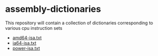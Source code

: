 # assembly-dictionaries

This repository will contain a collection of dictionaries corresponding to various cpu instruction sets

* [amd64-isa.txt](amd64-isa.txt)
* [ia64-isa.txt](ia64-isa.txt)
* [power-isa.txt](power-isa.txt)
